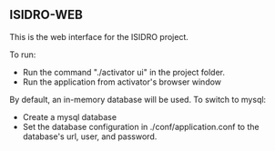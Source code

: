 ## ISIDRO-WEB

This is the web interface for the ISIDRO project.

To run:

* Run the command "./activator ui" in the project folder.
* Run the application from activator's browser window

By default, an in-memory database will be used.  To switch to mysql:

* Create a mysql database
* Set the database configuration in ./conf/application.conf to the database's url, user, and password.